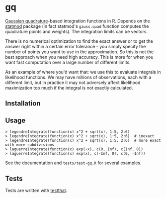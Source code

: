
# gq

[Gaussian quadrature](http://en.wikipedia.org/wiki/Gaussian_quadrature)-based integration functions in R. Depends on the [statmod](http://cran.r-project.org/web/packages/statmod/index.html) package (in fact statmod's `gauss.quad` function computes the quadrature points and weights). The integration limits can be vectors. 

There is no numerical optimization to find the exact answer or to get the answer right within a certain error tolerance - you simply specify the number of points you want to use in the approximation. So this is not the best approach when you need high accuracy. This is more for when you want fast computation over a large number of different limits. 

As an example of where you'd want that: we use this to evaluate integrals in likelihood functions. We may have millions of observations, each with a different limit, but in practice it may not adversely affect likelihood maximization too much if the integral is not exactly calculated. 

## Installation

## Usage

```
> legendreIntegrate(function(x) x^2 + sqrt(x), 1:5, 2:6)
> legendreIntegrate(function(x) x^2 + sqrt(x), 1:5, 2:6)  # inexact
> legendreIntegrate(function(x) x^2 + sqrt(x), 1:5, 2:6)  # more exact with more subdivisions
> laguerreIntegrate(function(x) exp(-x), c(0, Inf), c(Inf, 0))
> laguerreIntegrate(function(x) exp(x), c(-Inf, 0), c(0, -Inf))
```

See the documentation and `tests/test-gq.R` for several examples. 

## Tests

Tests are written with [testthat](https://github.com/hadley/testthat). 
